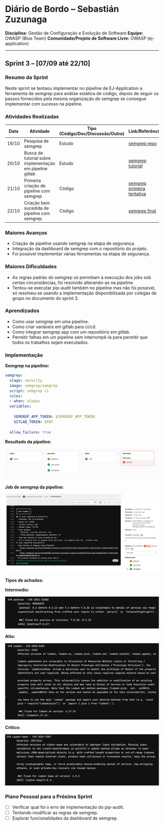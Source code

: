 # Diário de Bordo – Sebastián Zuzunaga

**Disciplina:** Gestão de Configuração e Evolução de Software
**Equipe:** OWASP (Blue Team)
**Comunidade/Projeto de Software Livre:** OWASP (ej-application)

---

## Sprint 3 – [07/09 até 22/10]

### Resumo da Sprint

Neste sprint se tentaou implementar no pipeline de EJ-Application a ferramenta de semgrep para análise estática de código, depois de seguir os passos fornecidos pela mesma organização de semgrep se consegue implementar com sucesso na pipeline.

### Atividades Realizadas

| Data  | Atividade                                   | Tipo (Código/Doc/Discussão/Outro) | Link/Referência | Status    |
| ----- | ------------------------------------------- | --------------------------------- | --------------- | --------- |
| 16/10 | Pesquisa de semgrep         | Estudo                            | [semgrep repo](https://github.com/semgrep/semgrep)               | Concluído |
| 20/10 | Busca de tutorial sobre implementação em pipeline gitlab | Estudo                            | [semgrep tutorial](https://www.youtube.com/watch?v=ObpgD-PxSWY)    | Concluído |
| 21/10 | Primeira criação de pipeline com semgrep      | Código                         | [semgrep primeira tentativa](https://gitlab.com/sebazac332/ej-application-sebastian/-/commit/aff1e24ba677fc1577e0cb3c25ba3c1f6d925640)| Concluído |
| 22/10 | Criação bem sucedida de pipeline com semgrep      | Código                         | [semgrep final](https://gitlab.com/sebazac332/ej-application-sebastian/-/commit/cc32e8634b20f6bed9daf43520238e964d515db8)   | Concluído |

### Maiores Avanços

* Criação de pipeline usando semgrep na etapa de segurança.
* Integração da dashboard de semgrep com o repositório do projeto.
* Foi possível implementar várias ferramentas na etapa de segurança.

### Maiores Dificuldades

* As regras padrão do semgrep só permitiam a execução dos jobs sob certas circunstâncias, foi resolvido alterando-as na pipeline.
* Tentou-se executar pip-audit também no pipeline mas não foi possível, só resolveu-se usando a implementação disponibilizada por colegas de grupo no documento do sprint 3.

### Aprendizados

* Como usar semgrep em uma pipeline.
* Como criar variáveis em gitlab para ci/cd.
* Como integrar semgrep app com um repositório em gitlab.
* Permitir falhas em um pipeline sem interrompê-la para permitir que todos os trabalhos sejam executados.

### Implementação

**Semgrep na pipeline:**
```yaml
semgrep:
  stage: security
  image: semgrep/semgrep
  script: semgrep ci
  rules:
  - when: always
  variables:
    
    SEMGREP_APP_TOKEN: $SEMGREP_APP_TOKEN
    GITLAB_TOKEN: $PAT

  allow_failure: true
```

**Resultado da pipeline:**

![Resultado da pipeline](../../imgs/pipeline_semgrep_sebastian.PNG)

**Job de semgrep da pipeline:**

![Job de semgrep](../../imgs/semgrep_job_sebastian.PNG)

**Tipos de achados:**

**Intermedio:**

![Intermedio](../../imgs/semgrep%20finding%20moderate.PNG)

**Alto:**

![Alto](../../imgs/semgrep%20finding%20high.PNG)

**Critico:**

![Critico](../../imgs/semgrep%20finding%20critical.PNG)

### Plano Pessoal para a Próxima Sprint

* [ ] Verificar qual foi o erro de implementação do pip-audit.
* [ ] Tentando modificar as regras de semgrep.
* [ ] Explorar funcionalidades da dashboard de semgrep.